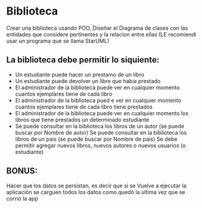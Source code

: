 # Biblioteca

Crear una biblioteca usando POO, Diseñar el Diagrama de clases con las entidades que considere 
pertinentes y la relacion entre ellas (LE recomiendi usar un programa que se llama StarUML)

## La biblioteca debe permitir lo siquiente:
- Un estudiante puede hacer un prestamo de un libro
- Un estudiante puede devolver un libre que habia prestado
- El administrador de la biblioteca puede ver en cualquier momento cuantos ejemplares tiene de cada libro
- El administrador de la biblioteca pued e ver en cualquier momento cuantos ejemplares tiene de cada libro tiene prestados
- El administrador de la biblioteca puede ver en cualquier momento los libros que tiene prestados un determinado estudiante
- Se puede consultar en la biblioteca los libros de un autor (se puede buscar por Nombre de autor)
Se puede consultar en la biblioteca los libros de un pais (se puede buscar por Nombre de pais)
Se debe permitir agregar nuevos libros, nuevos autores o nuevos usuarios (o estudiante)
## BONUS:
Hacer que los datos se persistan, es decir que si se Vuelve a ejecutar la aplicación se carguen todos los datos como quedó la ultima vez que se corrió la app